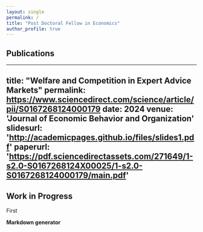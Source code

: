 ```yaml
---
layout: single
permalink: /
title: "Post Doctoral Fellow in Economics"
author_profile: true
---
```


## Publications
---
title: "Welfare and Competition in Expert Advice Markets"
permalink: https://www.sciencedirect.com/science/article/pii/S0167268124000179
date: 2024
venue: 'Journal of Economic Behavior and Organization'
slidesurl: 'http://academicpages.github.io/files/slides1.pdf'
paperurl: 'https://pdf.sciencedirectassets.com/271649/1-s2.0-S0167268124X00025/1-s2.0-S0167268124000179/main.pdf'
---

## Work in Progress
First

**Markdown generator**
